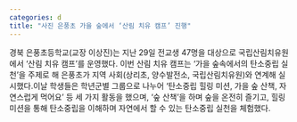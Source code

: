 ```yaml
---
categories: d
title: "사진 은풍초 가을 숲에서 ‘산림 치유 캠프’ 진행"
---
```

경북 은풍초등학교(교장 이상진)는 지난 29일 전교생 47명을 대상으로 국립산림치유원에서 ‘산림 치유 캠프’를 운영했다. 이번 산림 치유 캠프는 ‘가을 숲속에서의 탄소중립 실천’을 주제로 해 은풍초가 지역 사회(상리초, 양수발전소, 국립산림치유원)와 연계해 실시했다.이날 학생들은 학년군별 그룹으로 나누어 ‘탄소중립 힐링 미션, 가을 숲 산책, 자연스럽게 먹어요’ 등 세 가지 활동을 했으며, ‘숲 산책’을 하며 숲을 온전히 즐기고, 힐링 미션을 통해 탄소중립을 이해하며 자연에서 할 수 있는 탄소중립 실천을 체험했다.